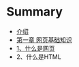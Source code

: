 # Summary

* [介绍](README.md)
* [第一章  网页基础知识](chapter1.md)
* [1、什么是网页](13001_shi_yao_shi_wang_ye.md)
* 2、什么是HTML

